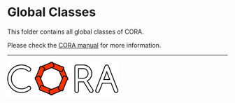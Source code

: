 # Global Classes

This folder contains all global classes of CORA.

Please check the <a target='_blank' href="https://tumcps.github.io/CORA/manual">CORA manual</a> for more information.

<hr style="height: 1px;">

<img src="../../app/images/coraLogo_readme.svg"/>